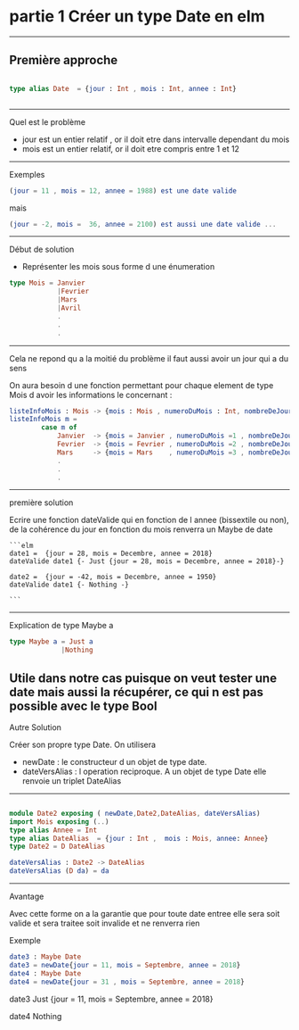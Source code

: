 <!-- 
- title : partie 1
Créer son type date en elm

- description :
 Le 29 Février 2100 existe t il ?
Nous allons voir comment grace aux types d Elm nous allons garantir la validité d une date à la compilation.
Cet exemple permettra de comprendre l usage des let-exressions et des types algebriques.

- author : Laure Juglaret
- theme : solarized.css
- transition : convex
- slideNumber : true -->  



#  partie 1 Créer un type Date en elm


---

## Première approche


```elm

type alias Date  = {jour : Int , mois : Int, annee : Int}



```
---
Quel est le problème

- jour est un entier relatif , or il doit etre dans intervalle dependant du mois
- mois est un entier relatif, or il doit etre compris entre 1 et 12

----

Exemples 

```elm
(jour = 11 , mois = 12, annee = 1988) est une date valide 
```
mais
```elm
(jour = -2, mois =  36, annee = 2100) est aussi une date valide ...
```
---

Début de solution

- Représenter les mois sous forme d une énumeration
``` elm
type Mois = Janvier
            |Fevrier
            |Mars
            |Avril
            .
            .
            .
```


---

Cela ne repond qu a la moitié du problème
il faut aussi avoir un jour qui a du sens

On aura besoin d une fonction permettant 
pour chaque element de type Mois d avoir les informations le concernant :

``` elm
listeInfoMois : Mois -> {mois : Mois , numeroDuMois : Int, nombreDeJours : Int}
listeInfoMois m = 
        case m of
            Janvier  -> {mois = Janvier , numeroDuMois =1 , nombreDeJours = 31}
            Fevrier  -> {mois = Fevrier , numeroDuMois =2 , nombreDeJours = 27}
            Mars     -> {mois = Mars    , numeroDuMois =3 , nombreDeJours = 31} 
            .
            .
            .
```

----
première solution

Ecrire une fonction dateValide qui en fonction de l annee (bissextile ou non),
    de la cohérence du jour en fonction du mois renverra un Maybe de date

    ```elm
    date1 =  {jour = 28, mois = Decembre, annee = 2018}
    dateValide date1 {- Just {jour = 28, mois = Decembre, annee = 2018}-}

    date2 =  {jour = -42, mois = Decembre, annee = 1950}
    dateValide date1 {- Nothing -}

    ```

----
Explication  de type Maybe a 

```elm
type Maybe a = Just a
             |Nothing
```

Utile dans notre cas puisque on veut tester une date mais aussi la récupérer, ce qui n est pas possible avec le type Bool
---

Autre Solution

Créer son propre type Date.
On utilisera
- newDate : le constructeur d un objet de type date.
- dateVersAlias : l operation reciproque.   A un objet de type Date elle renvoie un triplet DateAlias
----
```elm

module Date2 exposing ( newDate,Date2,DateAlias, dateVersAlias)
import Mois exposing (..)
type alias Annee = Int 
type alias DateAlias  = {jour : Int ,  mois : Mois, annee: Annee}
type Date2 = D DateAlias

dateVersAlias : Date2 -> DateAlias  
dateVersAlias (D da) = da
```

---
Avantage

Avec cette forme on a la garantie que pour toute date
entree elle sera soit valide et sera traitee
soit invalide et ne renverra rien

Exemple

```elm
date3 : Maybe Date
date3 = newDate{jour = 11, mois = Septembre, annee = 2018}
date4 : Maybe Date
date4 = newDate{jour = 31 , mois = Septembre, annee = 2018}
``` 

date3
Just {jour = 11, mois = Septembre, annee = 2018}

date4
Nothing
